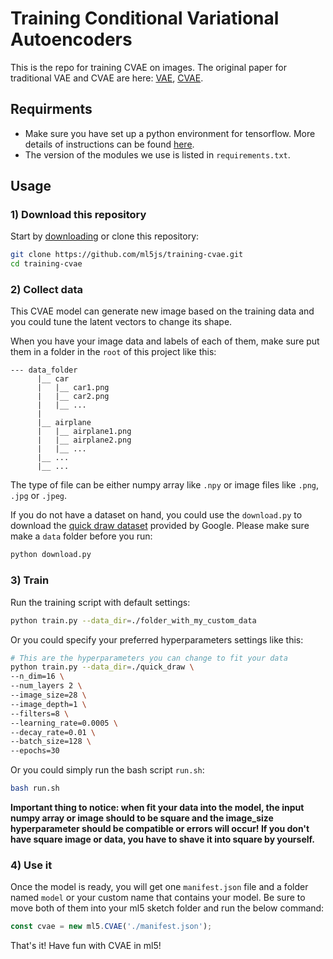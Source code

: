 # Training Conditional Variational Autoencoders
This is the repo for training CVAE on images. The original paper for traditional VAE and CVAE are here: [VAE](https://arxiv.org/pdf/1312.6114.pdf), [CVAE](https://pdfs.semanticscholar.org/3f25/e17eb717e5894e0404ea634451332f85d287.pdf).

## Requirments
* Make sure you have set up a python environment for tensorflow. More details of instructions can be found [here](https://ml5js.org/docs/training-setup).
* The version of the modules we use is listed in `requirements.txt`.

## Usage

### 1) Download this repository
Start by [downloading](https://github.com/ml5js/training-cvae.git) or clone this repository:
```bash
git clone https://github.com/ml5js/training-cvae.git
cd training-cvae
```

### 2) Collect data
This CVAE model can generate new image based on the training data and you could tune the latent vectors to change its shape.

When you have your image data and labels of each of them, make sure put them in a folder in the `root` of this project like this:
```
--- data_folder
      |__ car
      |   |__ car1.png
      |   |__ car2.png
      |   |__ ...
      |
      |__ airplane
      |   |__ airplane1.png
      |   |__ airplane2.png
      |   |__ ...
      |__ ...
      |__ ...
```
The type of file can be either numpy array like `.npy` or image files like `.png`, `.jpg` or `.jpeg`. 

If you do not have a dataset on hand, you could use the `download.py` to download the [quick draw dataset](https://quickdraw.withgoogle.com/) provided by Google. Please make sure make a `data` folder before you run:
```bash
python download.py
```

### 3) Train

Run the training script with default settings:
```bash
python train.py --data_dir=./folder_with_my_custom_data
```
Or you could specify your preferred hyperparameters settings like this:
```bash
# This are the hyperparameters you can change to fit your data
python train.py --data_dir=./quick_draw \
--n_dim=16 \
--num_layers 2 \
--image_size=28 \
--image_depth=1 \
--filters=8 \
--learning_rate=0.0005 \
--decay_rate=0.01 \
--batch_size=128 \
--epochs=30
```
Or you could simply run the bash script `run.sh`:
```bash
bash run.sh
```
**Important thing to notice: when fit your data into the model, the input numpy array or image should to be square and the image_size hyperparameter should be compatible or errors will occur! If you don't have square image or data, you have to shave it into square by yourself.**

### 4) Use it


Once the model is ready, you will get one ``manifest.json`` file and a folder named ``model`` or your custom name that contains your model. Be sure to move both of them into your ml5 sketch folder and run the below command:
```js
const cvae = new ml5.CVAE('./manifest.json');
```
That's it!
Have fun with CVAE in ml5!
